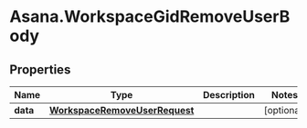 # Asana.WorkspaceGidRemoveUserBody

## Properties
Name | Type | Description | Notes
------------ | ------------- | ------------- | -------------
**data** | [**WorkspaceRemoveUserRequest**](WorkspaceRemoveUserRequest.md) |  | [optional] 
